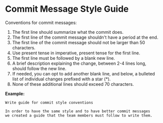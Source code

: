 # Commit Message Style Guide

Conventions for commit messages:

1. The first line should summarize what the commit does.
2. The first line of the commit message shouldn't have a period at the end.
3. The first line of the commit message should not be larger than 50 
characters.
4. Use present tense in imperative, present tense for the first line.
5. The first line must be followed by a blank new line.
6. A brief description explaining the change, between 2-4 lines  long, 
should follow the new line.
7. If needed, you can opt to add another blank line, and below, 
a bulleted list of individual changes prefixed with a star (\*).
8. None of these additional lines should exceed 70 characters.

**Example:**

```
Write guide for commit style conventions

In order to have the same style and to have better commit messages 
we created a guide that the team members must follow to write them.
```
